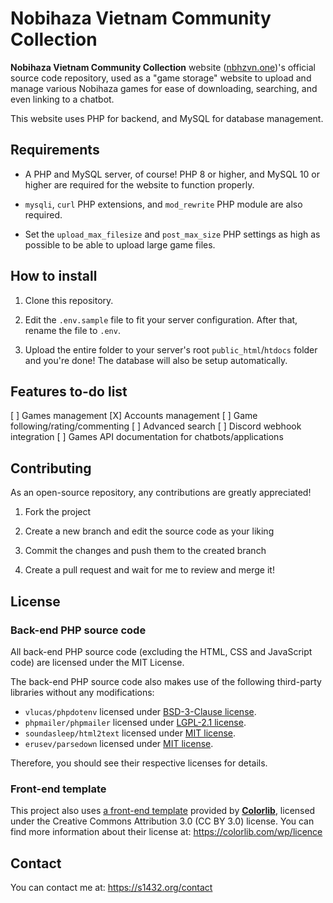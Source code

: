 # Nobihaza Vietnam Community Collection

**Nobihaza Vietnam Community Collection** website ([nbhzvn.one](https://nbhzvn.one))'s official source code repository, used as a "game storage" website to upload and manage various Nobihaza games for ease of downloading, searching, and even linking to a chatbot.

This website uses PHP for backend, and MySQL for database management.

## Requirements

* A PHP and MySQL server, of course! PHP 8 or higher, and MySQL 10 or higher are required for the website to function properly.

* `mysqli`, `curl` PHP extensions, and `mod_rewrite` PHP module are also required.

* Set the `upload_max_filesize` and `post_max_size` PHP settings as high as possible to be able to upload large game files.

## How to install

1. Clone this repository.

2. Edit the `.env.sample` file to fit your server configuration. After that, rename the file to `.env`.

3. Upload the entire folder to your server's root `public_html`/`htdocs` folder and you're done! The database will also be setup automatically.

## Features to-do list

[ ] Games management
[X] Accounts management
[ ] Game following/rating/commenting
[ ] Advanced search
[ ] Discord webhook integration
[ ] Games API documentation for chatbots/applications

## Contributing

As an open-source repository, any contributions are greatly appreciated!

1. Fork the project

2. Create a new branch and edit the source code as your liking

3. Commit the changes and push them to the created branch

4. Create a pull request and wait for me to review and merge it!

## License

### Back-end PHP source code

All back-end PHP source code (excluding the HTML, CSS and JavaScript code) are licensed under the MIT License.

The back-end PHP source code also makes use of the following third-party libraries without any modifications:

- `vlucas/phpdotenv` licensed under [BSD-3-Clause license](https://github.com/vlucas/phpdotenv/blob/master/LICENSE).
- `phpmailer/phpmailer` licensed under [LGPL-2.1 license](https://github.com/PHPMailer/PHPMailer/blob/master/LICENSE).
- `soundasleep/html2text` licensed under [MIT license](https://github.com/soundasleep/html2text/blob/master/LICENSE.md).
- `erusev/parsedown` licensed under [MIT license](https://github.com/erusev/parsedown/blob/master/LICENSE.txt).

Therefore, you should see their respective licenses for details.

### Front-end template

This project also uses [a front-end template](https://colorlib.com/wp/template/anime) provided by [**Colorlib**](https://colorlib.com), licensed under the Creative Commons Attribution 3.0 (CC BY 3.0) license. You can find more information about their license at: https://colorlib.com/wp/licence

## Contact

You can contact me at: https://s1432.org/contact